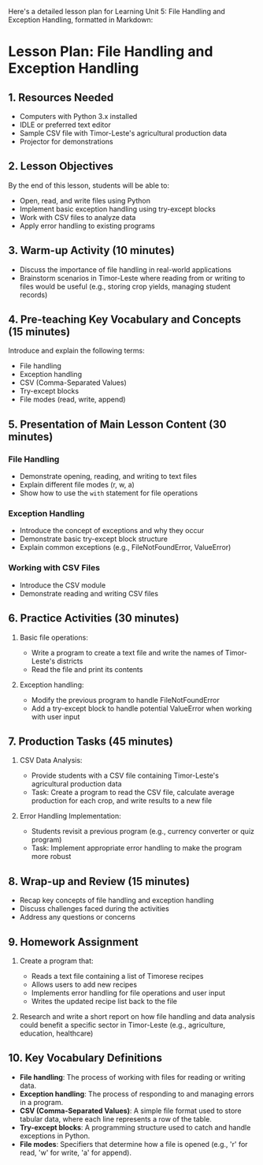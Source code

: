 Here's a detailed lesson plan for Learning Unit 5: File Handling and Exception Handling, formatted in Markdown:

# Lesson Plan: File Handling and Exception Handling

## 1. Resources Needed

- Computers with Python 3.x installed
- IDLE or preferred text editor
- Sample CSV file with Timor-Leste's agricultural production data
- Projector for demonstrations

## 2. Lesson Objectives

By the end of this lesson, students will be able to:
- Open, read, and write files using Python
- Implement basic exception handling using try-except blocks
- Work with CSV files to analyze data
- Apply error handling to existing programs

## 3. Warm-up Activity (10 minutes)

- Discuss the importance of file handling in real-world applications
- Brainstorm scenarios in Timor-Leste where reading from or writing to files would be useful (e.g., storing crop yields, managing student records)

## 4. Pre-teaching Key Vocabulary and Concepts (15 minutes)

Introduce and explain the following terms:
- File handling
- Exception handling
- CSV (Comma-Separated Values)
- Try-except blocks
- File modes (read, write, append)

## 5. Presentation of Main Lesson Content (30 minutes)

### File Handling
- Demonstrate opening, reading, and writing to text files
- Explain different file modes (r, w, a)
- Show how to use the `with` statement for file operations

### Exception Handling
- Introduce the concept of exceptions and why they occur
- Demonstrate basic try-except block structure
- Explain common exceptions (e.g., FileNotFoundError, ValueError)

### Working with CSV Files
- Introduce the CSV module
- Demonstrate reading and writing CSV files

## 6. Practice Activities (30 minutes)

1. Basic file operations:
   - Write a program to create a text file and write the names of Timor-Leste's districts
   - Read the file and print its contents

2. Exception handling:
   - Modify the previous program to handle FileNotFoundError
   - Add a try-except block to handle potential ValueError when working with user input

## 7. Production Tasks (45 minutes)

1. CSV Data Analysis:
   - Provide students with a CSV file containing Timor-Leste's agricultural production data
   - Task: Create a program to read the CSV file, calculate average production for each crop, and write results to a new file

2. Error Handling Implementation:
   - Students revisit a previous program (e.g., currency converter or quiz program)
   - Task: Implement appropriate error handling to make the program more robust

## 8. Wrap-up and Review (15 minutes)

- Recap key concepts of file handling and exception handling
- Discuss challenges faced during the activities
- Address any questions or concerns

## 9. Homework Assignment

1. Create a program that:
   - Reads a text file containing a list of Timorese recipes
   - Allows users to add new recipes
   - Implements error handling for file operations and user input
   - Writes the updated recipe list back to the file

2. Research and write a short report on how file handling and data analysis could benefit a specific sector in Timor-Leste (e.g., agriculture, education, healthcare)

## 10. Key Vocabulary Definitions

- **File handling**: The process of working with files for reading or writing data.
- **Exception handling**: The process of responding to and managing errors in a program.
- **CSV (Comma-Separated Values)**: A simple file format used to store tabular data, where each line represents a row of the table.
- **Try-except blocks**: A programming structure used to catch and handle exceptions in Python.
- **File modes**: Specifiers that determine how a file is opened (e.g., 'r' for read, 'w' for write, 'a' for append).